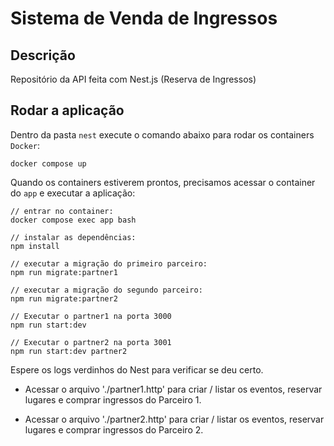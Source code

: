 # Sistema de Venda de Ingressos

## Descrição

Repositório da API feita com Nest.js (Reserva de Ingressos)

## Rodar a aplicação

Dentro da pasta `nest` execute o comando abaixo para rodar os containers `Docker`:
```
docker compose up
```

Quando os containers estiverem prontos, precisamos acessar o container do `app` e executar a aplicação:

```
// entrar no container:
docker compose exec app bash

// instalar as dependências:
npm install

// executar a migração do primeiro parceiro:
npm run migrate:partner1

// executar a migração do segundo parceiro:
npm run migrate:partner2

// Executar o partner1 na porta 3000
npm run start:dev

// Executar o partner2 na porta 3001
npm run start:dev partner2

```

Espere os logs verdinhos do Nest para verificar se deu certo.

* Acessar o arquivo './partner1.http' para criar / listar os eventos, reservar lugares e comprar ingressos do Parceiro 1.

* Acessar o arquivo './partner2.http' para criar / listar os eventos, reservar lugares e comprar ingressos do Parceiro 2.
